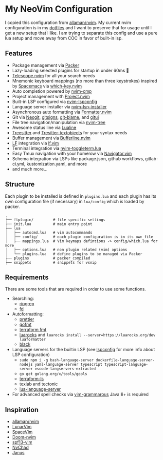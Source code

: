 # My NeoVim Configuration

I copied this configuration from [allaman/nvim](https://github.com/allaman/nvim). My current nvim configuration is in my [dotfiles](https://github.com/jaredzieche/nvim) and I want to preserve that for usage until I get a new setup that I like. I am trying to separate this config and use a pure lua setup and move away from COC in favor of built-in lsp.

## Features

- Package management via [Packer](https://github.com/wbthomason/packer.nvim)
- Lazy-loading selected plugins for startup in under 60ms 🚀
- [Telescope.nvim](https://github.com/nvim-telescope/telescope.nvim) for all your search needs
- Mnemonic keyboard mappings (no more than three keystrokes) inspired by [Spacemacs](https://www.spacemacs.org/) via [which-key.nvim](https://github.com/folke/which-key.nvim)
- Auto completion powered by [nvim-cmp](https://github.com/hrsh7th/nvim-cmp)
- Project management with [Project.nvim](https://github.com/ahmedkhalf/project.nvim)
- Built-in LSP configured via [nvim-lspconfig](https://github.com/neovim/nvim-lspconfig)
- Language server installer via [nvim-lsp-installer](https://github.com/williamboman/nvim-lsp-installer)
- Asynchronous auto formatting via [Formatter.nvim](https://github.com/mhartington/formatter.nvim)
- Git via [Neogit](https://github.com/TimUntersberger/neogit), [gitsigns](https://github.com/lewis6991/gitsigns.nvim), [git-blame](https://github.com/f-person/git-blame.nvim), and [gitui](https://github.com/extrawurst/gitui)
- File tree navigation/manipulation via [nvim-tree](https://github.com/kyazdani42/nvim-tree.lua)
- Awesome status line via [Lualine](https://github.com/nvim-lualine/lualine.nvim)
- [Treesitter](https://github.com/nvim-treesitter/nvim-treesitter) and [Tresitter-textobjects](https://github.com/nvim-treesitter/nvim-treesitter-textobjects) for your syntax needs
- Buffer management via [Bufferline.nvim](https://github.com/akinsho/bufferline.nvim)
- [LF](https://github.com/gokcehan/lf) integration via [lf.vim](https://github.com/ptzz/lf.vim)
- Terminal integration via [nvim-toggleterm.lua](https://github.com/akinsho/nvim-toggleterm.lua)
- Easy Tmux navigation with your homerow via [Navigator.vim](https://github.com/numToStr/Navigator.nvim)
- Schema integration via LSPs like package.json, github workflows, gitlab-ci.yml, kustomization.yaml, and more
- and much more...

## Structure

Each plugin to be installed is defined in `plugins.lua` and each plugin has its own configuration file (if necessary) in `lua/config` which is loaded by packer.

```
.
├── ftplugin/         # file specific settings
├── init.lua          # main entry point
├── lua
│   ├── autocmd.lua   # vim autocommands
│   ├── config/       # each plugin configuration is in its own file
│   ├── mappings.lua  # Vim keymaps defintions -> config/which.lua for more
│   ├── options.lua   # non plugin related (vim) options
│   └── plugins.lua   # define plugins to be managed via Packer
├── plugins           # packer_compiled
├── snippets          # snippets for vsnip
```

## Requirements

There are some tools that are required in order to use some functions.

- Searching:
  - [ripgrep](https://github.com/BurntSushi/ripgrep)
  - [fd](https://github.com/sharkdp/fd)
- Autoformatting:
  - [prettier](https://prettier.io/)
  - [gofmt](https://pkg.go.dev/cmd/gofmt)
  - [terraform fmt](https://www.terraform.io/docs/cli/commands/fmt.html)
  - [luarocks](https://github.com/luarocks/luarocks) and `luarocks install --server=https://luarocks.org/dev luaformatter`
  - [black](https://github.com/psf/black)
- Language servers for the builtin LSP (see [lspconfig](https://github.com/neovim/nvim-lspconfig/blob/master/CONFIG.md) for more info about LSP configuration)
  - `sudo npm i -g bash-language-server dockerfile-language-server-nodejs yaml-language-server typescript typescript-language-server vscode-langservers-extracted`
  - `go get golang.org/x/tools/gopls`
  - [terraform-ls](https://github.com/hashicorp/terraform-ls)
  - [texlab](https://github.com/latex-lsp/texlab) and [tectonic](https://github.com/tectonic-typesetting/tectonic)
  - [lua-language-server](https://github.com/sumneko/lua-language-server)
- For advanced spell checks via [vim-grammarous](https://github.com/rhysd/vim-grammarous) Java 8+ is required

## Inspiration
- [allaman/nvim](https://github.com/allaman/nvim)
- [LunarVim](https://github.com/LunarVim/LunarVim)
- [SpaceVim](https://spacevim.org/)
- [Doom-nvim](https://github.com/NTBBloodbath/doom-nvim)
- [spf13-vim](https://github.com/spf13/spf13-vim)
- [NvChad](https://nvchad.github.io/)
- [Janus](https://github.com/carlhuda/janus)
